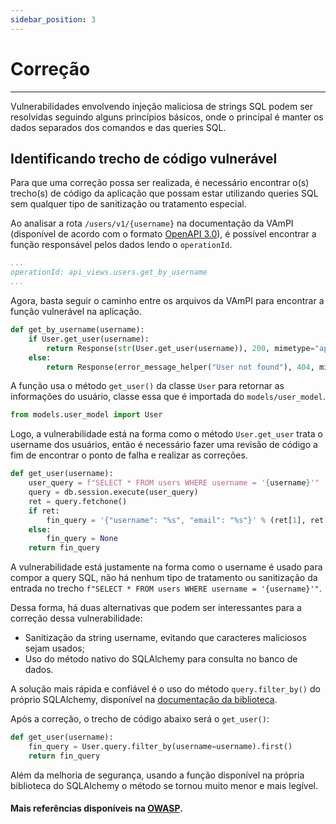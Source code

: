 ```yaml
---
sidebar_position: 3
---
```


# Correção
---
Vulnerabilidades envolvendo injeção maliciosa de strings SQL podem ser resolvidas seguindo alguns princípios básicos, onde o principal é manter os dados separados dos comandos e das queries SQL.

## Identificando trecho de código vulnerável
Para que uma correção possa ser realizada, é necessário encontrar o(s) trecho(s) de código da aplicação que possam estar utilizando queries SQL sem qualquer tipo de sanitização ou tratamento especial.

Ao analisar a rota `/users/v1/{username}` na documentação da VAmPI (disponível de acordo com o formato [OpenAPI 3.0](https://swagger.io/specification/)), é possível encontrar a função responsável pelos dados lendo o `operationId`.

```yml title="openapi3.yml - /users/v1/{username}"
...
operationId: api_views.users.get_by_username
...
```
Agora, basta seguir o caminho entre os arquivos da VAmPI para encontrar a função vulnerável na aplicação.
```python title="api_views/users.get_by_username"
def get_by_username(username):
    if User.get_user(username):
        return Response(str(User.get_user(username)), 200, mimetype="application/json")
    else:
        return Response(error_message_helper("User not found"), 404, mimetype="application/json")
```
A função usa o método `get_user()` da classe `User` para retornar as informações do usuário, classe essa que é importada do `models/user_model`.
```python
from models.user_model import User
```
Logo, a vulnerabilidade está na forma como o método `User.get_user` trata o username dos usuários, então é necessário fazer uma revisão de código a fim de encontrar o ponto de falha e realizar as correções.
```python
def get_user(username):
    user_query = f"SELECT * FROM users WHERE username = '{username}'"
    query = db.session.execute(user_query)
    ret = query.fetchone()
    if ret:
        fin_query = '{"username": "%s", "email": "%s"}' % (ret[1], ret[3])
    else:
        fin_query = None
    return fin_query
```
A vulnerabilidade está justamente na forma como o username é usado para compor a query SQL, não há nenhum tipo de tratamento ou sanitização da entrada no trecho `f"SELECT * FROM users WHERE username = '{username}'"`.

Dessa forma, há duas alternativas que podem ser interessantes para a correção dessa vulnerabilidade:
- Sanitização da string username, evitando que caracteres maliciosos sejam usados;
- Uso do método nativo do SQLAlchemy para consulta no banco de dados.

A solução mais rápida e confiável é o uso do método `query.filter_by()` do próprio SQLAlchemy, disponível na [documentação da biblioteca](https://flask-sqlalchemy.palletsprojects.com/en/2.x/quickstart/#quickstart).

Após a correção, o trecho de código abaixo será o `get_user()`:
```python
def get_user(username):
    fin_query = User.query.filter_by(username=username).first()
    return fin_query
```

Além da melhoria de segurança, usando a função disponível na própria biblioteca do SQLAlchemy o método se tornou muito menor e mais legível.

#### Mais referências disponíveis na [OWASP](https://github.com/OWASP/API-Security/blob/master/2019/en/src/0xa8-injection.md).